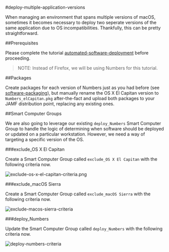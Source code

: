 #deploy-multiple-application-versions

When managing an environment that spans multiple versions of macOS, sometimes it becomes necessary to deploy two seperate versions of the same application due to OS incompatibilities. Thankfully, this can be pretty straightforward.

##Prerequisites

Please complete the tutorial [automated-software-deployment](https://github.com/ToplessBanana/tutorials/tree/master/HOW-TO-automated-software-deployment) before proceeding.

> NOTE: Instead of Firefox, we will be using Numbers for this tutorial.

##Packages

Create packages for each version of Numbers just as you had before (see [software-packaging](https://github.com/ToplessBanana/tutorials/tree/master/HOW-TO-software-packaging)), but manually rename the OS X El Capitan version to `Numbers_elCapitan.pkg` after-the-fact and upload both packages to your JAMF distribution point, replacing any existing ones.

##Smart Computer Groups

We are also going to leverage our existing `deploy_Numbers` Smart Computer Group to handle the logic of determining when software should be deployed or updated on a particular workstation. However, we need a way of targeting a specific version of the OS.

###exclude_OS X El Capitan

Create a Smart Computer Group called `exclude_OS X El Capitan` with the following criteria now.

![exclude-os-x-el-capitan-criteria.png](https://github.com/ToplessBanana/tutorials/blob/master/HOW-TO-deploy-multiple-application-versions/resources/exclude-os-x-el-capitan-criteria.png)

###exclude_macOS Sierra

Create a Smart Computer Group called `exclude_macOS Sierra` with the following criteria now.

![exclude-macos-sierra-criteria](https://github.com/ToplessBanana/tutorials/blob/master/HOW-TO-deploy-multiple-application-versions/resources/exclude-macos-sierra-criteria.png)

###deploy_Numbers

Update the Smart Computer Group called `deploy_Numbers` with the following criteria now.

![deploy-numbers-criteria](https://github.com/ToplessBanana/tutorials/blob/master/HOW-TO-deploy-multiple-application-versions/resources/deploy-numbers-criteria.png)
